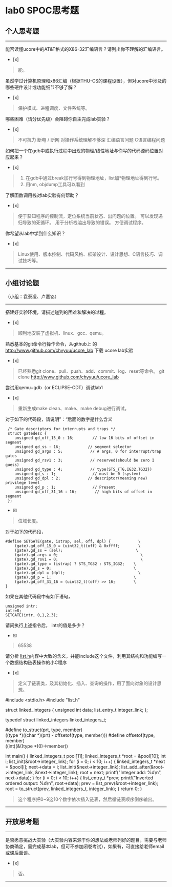 # lab0 SPOC思考题

## 个人思考题

---

能否读懂ucore中的AT&T格式的X86-32汇编语言？请列出你不理解的汇编语言。
- [x]  

>  能。

虽然学过计算机原理和x86汇编（根据THU-CS的课程设置），但对ucore中涉及的哪些硬件设计或功能细节不够了解？
- [x]  

> 保护模式、进程调度、文件系统等。


哪些困难（请分优先级）会阻碍你自主完成lab实验？
- [x]  

> 不可抗力
> 断电 / 断网
> 对操作系统理解不够深
> 汇编语言问题
> C语言编程问题


如何把一个在gdb中或执行过程中出现的物理/线性地址与你写的代码源码位置对应起来？
- [x]  

> 1. 在gdb中通过break加行号得到物理地址，list加*物理地址得到行号。
> 2. 用nm, objdump工具可以看到

了解函数调用栈对lab实验有何帮助？
- [x]  

> 便于获知程序的控制流，定位系统当前状态、出问题的位置。
> 可以发现递归导致的死循环。
> 用于分析栈溢出导致的错误。
> 方便调试程序。

你希望从lab中学到什么知识？
- [x]  

> Linux使用、版本控制、代码风格、框架设计、设计思想、C语言技巧、调试技巧等。

---

## 小组讨论题
（小组：袁泰凌、卢嘉铭）

---

搭建好实验环境，请描述碰到的困难和解决的过程。
- [x]  

> 顺利地安装了虚拟机、linux、gcc、qemu。

熟悉基本的git命令行操作命令，从github上
的 http://www.github.com/chyyuu/ucore_lab 下载
ucore lab实验
- [x]  

> 已经熟悉git clone、pull、push、add、commit、log、reset等命令。
> git clone http://www.github.com/chyyuu/ucore_lab

尝试用qemu+gdb（or ECLIPSE-CDT）调试lab1
- [x]   

> 重新生成make clean、make、make debug进行调试。

对于如下的代码段，请说明”：“后面的数字是什么含义
```
 /* Gate descriptors for interrupts and traps */
 struct gatedesc {
    unsigned gd_off_15_0 : 16;        // low 16 bits of offset in segment
    unsigned gd_ss : 16;            // segment selector
    unsigned gd_args : 5;            // # args, 0 for interrupt/trap gates
    unsigned gd_rsv1 : 3;            // reserved(should be zero I guess)
    unsigned gd_type : 4;            // type(STS_{TG,IG32,TG32})
    unsigned gd_s : 1;                // must be 0 (system)
    unsigned gd_dpl : 2;            // descriptor(meaning new) privilege level
    unsigned gd_p : 1;                // Present
    unsigned gd_off_31_16 : 16;        // high bits of offset in segment
 };
 ```

- [x]  

> 位域长度。

对于如下的代码段，
```
#define SETGATE(gate, istrap, sel, off, dpl) {            \
    (gate).gd_off_15_0 = (uint32_t)(off) & 0xffff;        \
    (gate).gd_ss = (sel);                                \
    (gate).gd_args = 0;                                    \
    (gate).gd_rsv1 = 0;                                    \
    (gate).gd_type = (istrap) ? STS_TG32 : STS_IG32;    \
    (gate).gd_s = 0;                                    \
    (gate).gd_dpl = (dpl);                                \
    (gate).gd_p = 1;                                    \
    (gate).gd_off_31_16 = (uint32_t)(off) >> 16;        \
}
```
如果在其他代码段中有如下语句，
```
unsigned intr;
intr=8;
SETGATE(intr, 0,1,2,3);
```
请问执行上述指令后， intr的值是多少？

- [x]  

> 65538

请分析 [list.h](https://github.com/chyyuu/ucore_lab/blob/master/labcodes/lab2/libs/list.h)内容中大致的含义，并能include这个文件，利用其结构和功能编写一个数据结构链表操作的小C程序
- [x]  

> 定义了链表类，及其初始化、插入、查询的操作，用了面向对象的设计思想。

#include <stdio.h>
#include "list.h"

struct linked_integers {
    unsigned int data;
    list_entry_t integer_link;
};

typedef struct linked_integers linked_integers_t;

#define to_struct(prt, type, member) \
    ((type *)((char *)(prt) - offsetof(type, member)))
#define offsetof(type, member) \
    ((int)(&((type *)0)->member))

int main() {
    linked_integers_t pool[11];
    linked_integers_t *root = &pool[10];
    int i;
    list_init(&root->integer_link);
    for (i = 0; i < 10; i++) {
        linked_integers_t *next = &pool[i];
        next->data = i;
        list_init(&next->integer_link);
        list_add_after(&root->integer_link, &next->integer_link);
        root = next;
        printf("Integer add: %d\n", next->data);
    }
    for (i = 0; i < 10; i++) {
        list_entry_t *prev;
        printf("Inverted ordered output: %d\n", root->data);
        prev = list_prev(&root->integer_link);
        root = to_struct(prev, linked_integers_t, integer_link);
    }
    return 0;
}

> 这个程序把0~9这10个数字依次插入链表，然后循链表顺序倒序输出。

---

## 开放思考题

---

是否愿意挑战大实验（大实验内容来源于你的想法或老师列好的题目，需要与老师协商确定，需完成基本lab，但可不参加闭卷考试），如果有，可直接给老师email或课后面谈。
- [x]  

> 否。

---

